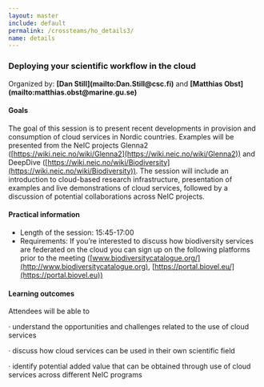 ```yaml
---
layout: master
include: default
permalink: /crossteams/ho_details3/
name: details
---
```


<h3> Deploying your scientific workflow in the cloud</h3>
Organized by: <b>[Dan Still](mailto:Dan.Still@csc.fi)</b> and <b>[Matthias Obst](mailto:matthias.obst@marine.gu.se)</b>


<h4>Goals</h4>

The goal of this session is to present recent developments in provision and consumption of cloud services in Nordic countries. Examples will be presented from the NeIC projects Glenna2 ([https://wiki.neic.no/wiki/Glenna2](https://wiki.neic.no/wiki/Glenna2)) and DeepDive ([https://wiki.neic.no/wiki/Biodiversity](https://wiki.neic.no/wiki/Biodiversity)). The session will include an introduction to cloud-based research infrastructure, presentation of examples and live demonstrations of cloud services, followed by a discussion of potential collaborations across NeIC projects.

<h4>Practical information</h4>

- Length of the session: 15:45-17:00
- Requirements: If you’re interested to discuss how biodiversity services are federated on the cloud you can sign up on the following platforms prior to the meeting ([www.biodiversitycatalogue.org/](http://www.biodiversitycatalogue.org), [https://portal.biovel.eu/](https://portal.biovel.eu))



<h4>Learning outcomes</h4>

Attendees will be able to

· understand the opportunities and challenges related to the use of cloud services

· discuss how cloud services can be used in their own scientific field

· identify potential added value that can be obtained through use of cloud services across different NeIC programs
